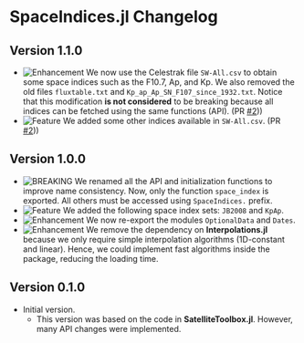 SpaceIndices.jl Changelog
=========================

Version 1.1.0
-------------

- ![Enhancement][badge-enhancement] We now use the Celestrak file `SW-All.csv` to obtain
  some space indices such as the F10.7, Ap, and Kp. We also removed the old files
  `fluxtable.txt` and `Kp_ap_Ap_SN_F107_since_1932.txt`. Notice that this modification **is
  not considered** to be breaking because all indices can be fetched using the same
  functions (API). (PR [#2][gh-pr-2]))
- ![Feature][badge-feature] We added some other indices available in `SW-All.csv`.
  (PR [#2][gh-pr-2]))

Version 1.0.0
-------------

- ![BREAKING][badge-breaking] We renamed all the API and initialization functions to improve
  name consistency. Now, only the function `space_index` is exported. All others must be
  accessed using `SpaceIndices.` prefix.
- ![Feature][badge-feature] We added the following space index sets: `JB2008` and `KpAp`.
- ![Enhancement][badge-enhancement] We now re-export the modules `OptionalData` and `Dates`.
- ![Enhancement][badge-enhancement] We remove the dependency on **Interpolations.jl**
  because we only require simple interpolation algorithms (1D-constant and linear). Hence,
  we could implement fast algorithms inside the package, reducing the loading time.

Version 0.1.0
-------------

- Initial version.
  - This version was based on the code in **SatelliteToolbox.jl**. However, many API changes
    were implemented.

[badge-breaking]: https://img.shields.io/badge/BREAKING-red.svg
[badge-deprecation]: https://img.shields.io/badge/Deprecation-orange.svg
[badge-feature]: https://img.shields.io/badge/Feature-green.svg
[badge-enhancement]: https://img.shields.io/badge/Enhancement-blue.svg
[badge-bugfix]: https://img.shields.io/badge/Bugfix-purple.svg
[badge-info]: https://img.shields.io/badge/Info-gray.svg

[gh-pr-2]: https://github.com/JuliaSpace/SpaceIndices.jl/pull/2
